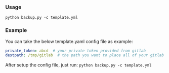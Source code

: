 ### Usage
```
python backup.py -c template.yml
```



### Example
You can take the below template.yaml config file as example:
```yaml
private_token: abcd  # your private token provided from gitlab
destpath: /tmp/gitlab  # the path you want to place all of your gitlab repos
```

After setup the config file, just run: `python backup.py -c template.yml`
